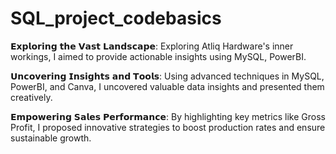 # SQL_project_codebasics
𝗘𝘅𝗽𝗹𝗼𝗿𝗶𝗻𝗴 𝘁𝗵𝗲 𝗩𝗮𝘀𝘁 𝗟𝗮𝗻𝗱𝘀𝗰𝗮𝗽𝗲:
Exploring Atliq Hardware's inner workings, I aimed to provide actionable insights using MySQL, PowerBI.

𝗨𝗻𝗰𝗼𝘃𝗲𝗿𝗶𝗻𝗴 𝗜𝗻𝘀𝗶𝗴𝗵𝘁𝘀 𝗮𝗻𝗱 𝗧𝗼𝗼𝗹𝘀:
Using advanced techniques in MySQL, PowerBI, and Canva, I uncovered valuable data insights and presented them creatively.

𝗘𝗺𝗽𝗼𝘄𝗲𝗿𝗶𝗻𝗴 𝗦𝗮𝗹𝗲𝘀 𝗣𝗲𝗿𝗳𝗼𝗿𝗺𝗮𝗻𝗰𝗲:
By highlighting key metrics like Gross Profit, I proposed innovative strategies to boost production rates and ensure sustainable growth.
